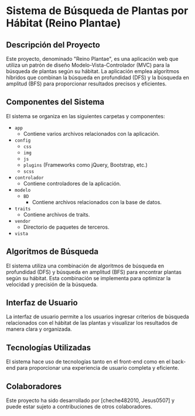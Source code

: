 # Sistema de Búsqueda de Plantas por Hábitat (Reino Plantae)

## Descripción del Proyecto

Este proyecto, denominado "Reino Plantae", es una aplicación web que utiliza un patrón de diseño Modelo-Vista-Controlador (MVC) para la búsqueda de plantas según su hábitat. La aplicación emplea algoritmos híbridos que combinan la búsqueda en profundidad (DFS) y la búsqueda en amplitud (BFS) para proporcionar resultados precisos y eficientes.

## Componentes del Sistema

El sistema se organiza en las siguientes carpetas y componentes:

- `app`
  - Contiene varios archivos relacionados con la aplicación.
- `config`
  - `css`
  - `img`
  - `js`
  - `plugins` (Frameworks como jQuery, Bootstrap, etc.)
  - `scss`
- `controlador`
  - Contiene controladores de la aplicación.
- `modelo`
  - `BD`
    - Contiene archivos relacionados con la base de datos.
- `traits`
  - Contiene archivos de traits.
- `vendor`
  - Directorio de paquetes de terceros.
- `vista`

## Algoritmos de Búsqueda

El sistema utiliza una combinación de algoritmos de búsqueda en profundidad (DFS) y búsqueda en amplitud (BFS) para encontrar plantas según su hábitat. Esta combinación se implementa para optimizar la velocidad y precisión de la búsqueda.

## Interfaz de Usuario

La interfaz de usuario permite a los usuarios ingresar criterios de búsqueda relacionados con el hábitat de las plantas y visualizar los resultados de manera clara y organizada.

## Tecnologías Utilizadas

El sistema hace uso de tecnologías tanto en el front-end como en el back-end para proporcionar una experiencia de usuario completa y eficiente.

## Colaboradores

Este proyecto ha sido desarrollado por [cheche482010, Jesus0507] y puede estar sujeto a contribuciones de otros colaboradores.

